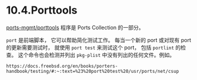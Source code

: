 # 10.4.Porttools

[ports-mgmt/porttools](https://cgit.freebsd.org/ports/tree/ports-mgmt/porttools/pkg-descr) 程序是 Ports Collection 的一部分。

``port`` 是前端脚本， 它可以帮助简化测试工作。
每当一个新的 port 或对现有 port 的更新需要测试时， 就使用 ``port test`` 来测试这个 port， 包括 ``portlint`` 的检查。
这个命令也会检测并列出 ``pkg-plist`` 中没有列出的任何文件。例如。

~~~
https://docs.freebsd.org/en/books/porters-handbook/testing/#:~:text=%23%20port%20test%20/usr/ports/net/csup
~~~
